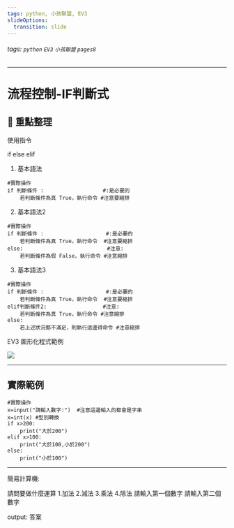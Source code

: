 ```yaml
---
tags: python, 小孩聯盟, EV3
slideOptions:
  transition: slide
---
```

###### tags: `python` `EV3` `小孩聯盟` `pages8`
---
# 流程控制-IF判斷式

## :memo: 重點整理
使用指令

if
else
elif


1. 基本語法
```python=
#實際操作
if 判斷條件 :                   #:是必要的
    若判斷條件為真 True，執行命令 #注意要縮排 
```
2. 基本語法2
```python=
#實際操作
if 判斷條件 :                    #:是必要的
    若判斷條件為真 True，執行命令  #注意要縮排 
else:                           #注意:    
    若判斷條件為假 False，執行命令 #注意縮排
```
3. 基本語法3
```python=
#實際操作
if 判斷條件 :                    #:是必要的
    若判斷條件為真 True，執行命令  #注意要縮排 
elif判斷條件2:                  #注意:    
    若判斷條件為真 True，執行命令 #注意縮排
else:
    若上述狀況都不滿足，則執行這邊得命令 #注意縮排
```
EV3 圖形化程式範例

![](https://i.imgur.com/ovZ4EPo.png)





---
## 實際範例
```python=
#實際操作
x=input("請輸入數字:")  #注意這邊輸入的都會是字串
x=int(x) #型別轉換
if x>200:
    print("大於200")
elif x>100:
    print("大於100,小於200")
else:
    print("小於100")
```

---
簡易計算機:

請問要做什麼運算 1.加法 2.減法 3.乘法 4.除法
請輸入第一個數字
請輸入第二個數字

output:
答案
